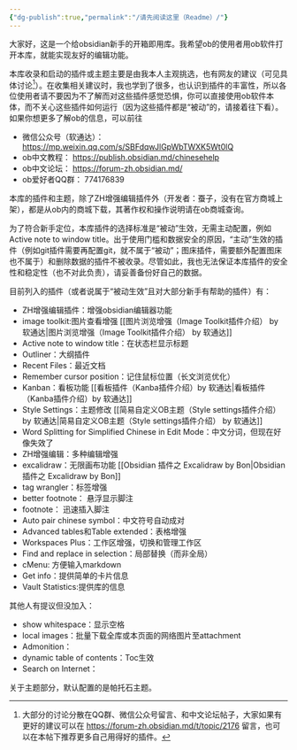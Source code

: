 ```yaml
---
{"dg-publish":true,"permalink":"/请先阅读这里（Readme）/"}
---
```


大家好，这是一个给obsidian新手的开箱即用库。我希望ob的使用者用ob软件打开本库，就能实现友好的编辑功能。

本库收录和启动的插件或主题主要是由我本人主观挑选，也有网友的建议（可见具体讨论[^1]）。在收集相关建议时，我也学到了很多，也认识到插件的丰富性，所以各位使用者请不要因为不了解而对这些插件感觉恐惧，你可以直接使用ob软件本体，而不关心这些插件如何运行（因为这些插件都是“被动”的，请接着往下看）。如果你想更多了解ob的信息，可以前往
- 微信公众号（软通达）： https://mp.weixin.qq.com/s/SBFdqwJlGpWbTWXK5Wt0lQ
- ob中文教程： https://publish.obsidian.md/chinesehelp
- ob中文论坛： https://forum-zh.obsidian.md/
- ob爱好者QQ群： 774176839

本库的插件和主题，除了ZH增强编辑插件外（开发者：蚕子，没有在官方商城上架），都是从ob内的商城下载，其著作权和操作说明请在ob商城查询。

为了符合新手定位，本库插件的选择标准是“被动”生效，无需主动配置，例如Active note to window title。出于使用门槛和数据安全的原因，“主动”生效的插件（例如git插件需要再配置git，就不属于“被动”；图床插件，需要额外配置图床也不属于）和删除数据的插件不被收录。尽管如此，我也无法保证本库插件的安全性和稳定性（也不对此负责），请妥善备份好自己的数据。

目前列入的插件（或者说属于“被动生效”且对大部分新手有帮助的插件）有：
- ZH增强编辑插件：增强obsidian编辑器功能
- image toolkit:图片查看增强 [[图片浏览增强（Image Toolkit插件介绍） by 软通达\|图片浏览增强（Image Toolkit插件介绍） by 软通达]]
- Active note to window title：在状态栏显示标题 
- Outliner：大纲插件 
- Recent Files：最近文档
- Remember cursor position：记住鼠标位置（长文浏览优化）
- Kanban：看板功能 [[看板插件（Kanba插件介绍）by 软通达\|看板插件（Kanba插件介绍）by 软通达]]
- Style Settings：主题修改 [[简易自定义OB主题（Style settings插件介绍） by 软通达\|简易自定义OB主题（Style settings插件介绍） by 软通达]]
- Word Splitting for Simplified Chinese in Edit Mode：中文分词，但现在好像失效了
- ZH增强编辑：多种编辑增强 
- excalidraw：无限画布功能 [[Obsidian 插件之 Excalidraw by Bon\|Obsidian 插件之 Excalidraw by Bon]]
- tag wrangler：标签增强
- better footnote： 悬浮显示脚注
- footnote： 迅速插入脚注
- Auto pair chinese symbol：中文符号自动成对
- Advanced tables和Table extended：表格增强 
- Workspaces Plus：工作区增强，切换和管理工作区
- Find and replace in selection：局部替换（而非全局）
- cMenu: 方便输入markdown
- Get info：提供简单的卡片信息
- Vault Statistics:提供库的信息

其他人有提议但没加入：
- show whitespace：显示空格
- local images：批量下载全库或本页面的网络图片至attachment
- Admonition：
- dynamic table of contents：Toc生效
- Search on Internet： 

关于主题部分，默认配置的是帕托石主题。

[^1]:大部分的讨论分散在QQ群、微信公众号留言、和中文论坛帖子，大家如果有更好的建议可以在 https://forum-zh.obsidian.md/t/topic/2176 留言，也可以在本帖下推荐更多自己用得好的插件。






